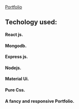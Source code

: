  [Portfolio](https://my-portfolio-3ba9f.web.app/)

## Techology used: 
#### React js.
#### Mongodb.
#### Express js.
#### Nodejs.
#### Material Ui.
#### Pure Css.
#### A fancy and responsive Portfolio.
